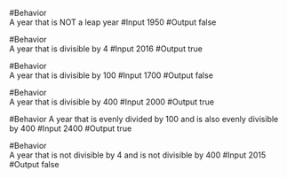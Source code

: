 
<!-- Business Logic Behaviors -->
#Behavior           
A year that is NOT a leap year
#Input
1950
#Output
false

#Behavior           
A year that is divisible by 4
#Input
2016
#Output
true

#Behavior           
A year that is divisible by 100
#Input
1700
#Output
false

#Behavior           
A year that is divisible by 400
#Input
2000
#Output
true

#Behavior
A year that is evenly divided by 100 and is also evenly divisible by 400
#Input
2400
#Output
true

#Behavior           
A year that is not divisible by 4 and is not divisible by 400
#Input
2015
#Output
false

<!-- User Interface Logic Behaviors -->
